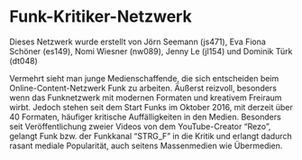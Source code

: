 # Funk-Kritiker-Netzwerk
Dieses Netzwerk wurde erstellt von Jörn Seemann (js471), Eva Fiona Schöner (es149), Nomi Wiesner (nw089), Jenny Le (jl154) und Dominik Türk (dt048)

Vermehrt sieht man junge Medienschaffende, die sich entscheiden beim  Online-Content-Netzwerk Funk zu arbeiten. Äußerst reizvoll, besonders wenn das Funknetzwerk mit modernen Formaten und kreativem Freiraum wirbt.
Jedoch stehen seit dem Start Funks im Oktober 2016, mit derzeit über 40 Formaten, häufiger kritische Auffälligkeiten in den Medien. Besonders seit Veröffentlichung zweier Videos von dem YouTube-Creator “Rezo”, gelangt Funk bzw. der Funkkanal “STRG_F” in die Kritik und erlangt dadurch rasant mediale Popularität, auch seitens Massenmedien wie Übermedien. 
